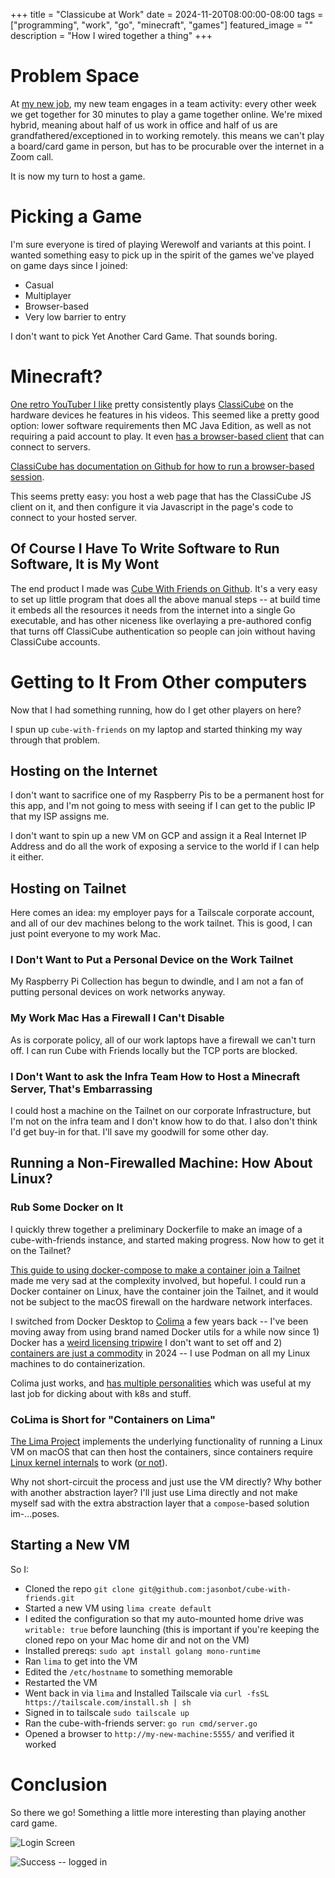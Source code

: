 +++
title =  "Classicube at Work"
date = 2024-11-20T08:00:00-08:00
tags = ["programming", "work", "go", "minecraft", "games"]
featured_image = ""
description = "How I wired together a thing"
+++

# Problem Space

At [my new job](https://www.academia.edu/), my new team engages in a team activity: every other week we get together for 30 minutes to play a game together online. We're mixed hybrid, meaning about half of us work in office and half of us are grandfathered/exceptioned in to working remotely. this means we can't play a board/card game in person, but has to be procurable over the internet in a Zoom call.

It is now my turn to host a game.

# Picking a Game

I'm sure everyone is tired of playing Werewolf and variants at this point. I wanted something easy to pick up in the spirit of the games we've played on game days since I joined:

- Casual
- Multiplayer
- Browser-based
- Very low barrier to entry

I don't want to pick Yet Another Card Game. That sounds boring.

# Minecraft?

[One retro YouTuber I like](https://www.youtube.com/@ActionRetro) pretty consistently plays [ClassiCube](https://www.classicube.net/) on the hardware devices he features in his videos. This seemed like a pretty good option: lower software requirements then MC Java Edition, as well as not requiring a paid account to play. It even [has a browser-based client](https://www.classicube.net/server/play/) that can connect to servers.

[ClassiCube has documentation on Github for how to run a browser-based session](https://github.com/ClassiCube/ClassiCube/blob/master/doc/hosting-flask.md).

This seems pretty easy: you host a web page that has the ClassiCube JS client on it, and then configure it via Javascript in the page's code to connect to your hosted server.

## Of Course I Have To Write Software to Run Software, It is My Wont

The end product I made was [Cube With Friends on Github](https://github.com/jasonbot/cube-with-friends). It's a very easy to set up little program that does all the above manual steps -- at build time it embeds all the resources it needs from the internet into a single Go executable, and has other niceness like overlaying a pre-authored config that turns off ClassiCube authentication so people can join without having ClassiCube accounts.

# Getting to It From Other computers

Now that I had something running, how do I get other players on here?

I spun up `cube-with-friends` on my laptop and started thinking my way through that problem.

## Hosting on the Internet

I don't want to sacrifice one of my Raspberry Pis to be a permanent host for this app, and I'm not going to mess with seeing if I can get to the public IP that my ISP assigns me.

I don't want to spin up a new VM on GCP and assign it a Real Internet IP Address and do all the work of exposing a service to the world if I can help it either.

## Hosting on Tailnet

Here comes an idea: my employer pays for a Tailscale corporate account, and all of our dev machines belong to the work tailnet. This is good, I can just point everyone to my work Mac.

### I Don't Want to Put a Personal Device on the Work Tailnet

My Raspberry Pi Collection has begun to dwindle, and I am not a fan of putting personal devices on work networks anyway.

### My Work Mac Has a Firewall I Can't Disable

As is corporate policy, all of our work laptops have a firewall we can't turn off. I can run Cube with Friends locally but the TCP ports are blocked.

### I Don't Want to ask the Infra Team How to Host a Minecraft Server, That's Embarrassing

I could host a machine on the Tailnet on our corporate Infrastructure, but I'm not on the infra team and I don't know how to do that. I also don't think I'd get buy-in for that. I'll save my goodwill for some other day.

## Running a Non-Firewalled Machine: How About Linux?

### Rub Some Docker on It

I quickly threw together a preliminary Dockerfile to make an image of a cube-with-friends instance, and started making progress. Now how to get it on the Tailnet?

[This guide to using docker-compose to make a container join a Tailnet](https://tailscale.com/kb/1453/quick-guide-docker) made me very sad at the complexity involved, but hopeful. I could run a Docker container on Linux, have the container join the Tailnet, and it would not be subject to the macOS firewall on the hardware network interfaces.

I switched from Docker Desktop to [Colima](https://github.com/abiosoft/colima) a few years back -- I've been moving away from using brand named Docker utils for a while now since 1) Docker has a [weird licensing tripwire](https://www.docker.com/pricing/) I don't want to set off and 2) [containers are just a commodity](https://github.com/containers/) in 2024 -- I use Podman on all my Linux machines to do containerization.

Colima just works, and [has multiple personalities](https://github.com/abiosoft/colima?tab=readme-ov-file#runtimes) which was useful at my last job for dicking about with k8s and stuff.

### CoLima is Short for "Containers on Lima"

[The Lima Project](https://github.com/lima-vm/lima) implements the underlying functionality of running a Linux VM on macOS that can then host the containers, since containers require [Linux kernel internals](https://lwn.net/Articles/236038/) to work ([or not](https://wiki.freebsd.org/Containers)).

Why not short-circuit the process and just use the VM directly? Why bother with another abstraction layer? I'll just use Lima directly and not make myself sad with the extra abstraction layer that a `compose`-based solution im-...poses.

## Starting a New VM

So I:

- Cloned the repo `git clone git@github.com:jasonbot/cube-with-friends.git`
- Started a new VM using `lima create default`
- I edited the configuration so that my auto-mounted home drive was `writable: true` before launching (this is important if you're keeping the cloned repo on your Mac home dir and not on the VM)
- Installed prereqs: `sudo apt install golang mono-runtime`
- Ran `lima` to get into the VM
- Edited the `/etc/hostname` to something memorable
- Restarted the VM
- Went back in via `lima` and Installed Tailscale via `curl -fsSL https://tailscale.com/install.sh | sh`
- Signed in to tailscale `sudo tailscale up`
- Ran the cube-with-friends server: `go run cmd/server.go`
- Opened a browser to `http://my-new-machine:5555/` and verified it worked

# Conclusion

So there we go! Something a little more interesting than playing another card game.

![Login Screen](/images/playing-classicube-at-work/ss1.png)

![Success -- logged in](/images/playing-classicube-at-work/ss2.png)
